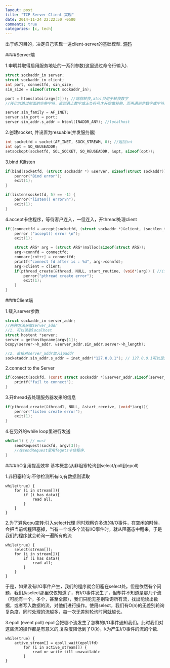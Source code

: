```yaml
---
layout: post
title: "TCP Server-Client 实现"
date: 2014-11-24 22:22:50 -0500
comments: true
categories: [c, tech]
---
```

出于练习目的，决定自己实现一遍client-server的基础模型.
[源码](https://github.com/Noeyfan/crack_code_interview/tree/master/socket)

####Server端

1.申明并取得启用服务地址的一系列参数(这里通过命令行输入).

```C
struct sockaddr_in server;
struct sockaddr_in client;
int port, connectfd, sin_size;
sin_size = sizeof(struct sockaddr_in);

port = htons(atoi(argv[2])); //端叙转换,atoi只用于转换数字
//转化时跳过前面的空格字符，直到遇上数字或正负符号才开始做转换，而再遇到非数字或字符串结束时('/0')才结束转换，并将结果返回。

server.sin_family = AF_INET;
server.sin_port = port;
server.sin_addr.s_addr = htonl(INADDR_ANY); //localhost
```

2.创建socket, 并设置为resuable(并发服务器)

```C
int socketfd = socket(AF_INET, SOCK_STREAM, 0); //返回int
int opt = SO_REUSEADDR;
setsockopt(socketfd, SOL_SOCKET, SO_REUSEADDR, &opt, sizeof(opt));
```

3.bind 和listen

```C
if(bind(socketfd, (struct sockaddr *) &server, sizeof(struct sockaddr)) == -1) {
	perror("Bind error");
	exit(1);
}

if(listen(socketfd, 5) == -1) {
	perror("listen() error\n");
	exit(1);
}
```

4.accept卡住程序，等待客户连入，一但连入，开thread处理client

```C
if((connectfd = accept(socketfd, (struct sockaddr *)&client, (socklen_t *)&sin_size)) == -1){ //connectfd is only for process request
	perror ("accept() error \n");
	exit(1);

	struct ARG* arg = (struct ARG*)malloc(sizeof(struct ARG));
	arg->connfd = connectfd;
	connarr[cnt++] = connectfd;
	printf("connect fd after is : %d", arg->connfd);
	arg->client = client;
	if(pthread_create(&thread, NULL, start_routine, (void*)arg)) { //if get strange thing, most likely is pass parameter
		perror("pthread create error");
		exit(1);
	}
}
```

####Client端

1.载入server参数

```C
struct sockaddr_in server_addr;
//两种方法获取server_addr
//1. 可以读取localhost
struct hostent *server;
server = gethostbyname(argv[1]);
bcopy(server->h_addr, &server_addr.sin_addr,server->h_length);

//2. 直接对server_addr放入ipaddr
socketaddr.sin_addr.s_addr = inet_addr("127.0.0.1"); // 127.0.0.1可以是任何string
```

2.connect to the Server

```C
if(connect(sockfd, (const struct sockaddr *)&server_addr,sizeof(server_addr)) < 0) {
	printf("fail to connect");
}
```

3.开thread去处理服务器发来的信息
```C
if(pthread_create(&thread1, NULL, &start_receive, (void*)arg)){
	perror("listen create error");
	exit(1);
}
```

4.在另外的while loop里进行发送
```C
while(1) { // must
	sendRequest(sockfd, argv[3]);
	//在sendRequest里用fegets卡住程序.
}
```

####I/O复用提高效率
基本概念(从非阻塞轮询到select/poll到epoll)

1.非阻塞轮询:不停检测所有io,有数据则读取
```
while(true) {
	for (i in stream[]){
		if (i has data){
			read all;
		}
	}
}
```

2.为了避免cpu空转:引入select代理
同时观察许多流的I/O事件，在空闲的时候，会把当前线程阻塞掉，当有一个或多个流有I/O事件时，就从阻塞态中醒来，于是我们的程序就会轮询一遍所有的流
```
while(true) {
	select(stream[]);
	for (i in stream[]){
		if (i has data){
			read all;
		}
	}
}
```
于是，如果没有I/O事件产生，我们的程序就会阻塞在select处。但是依然有个问题，我们从select那里仅仅知道了，有I/O事件发生了，但却并不知道是那几个流（可能有一个，多个，甚至全部），我们只能无差别轮询所有流，找出能读出数据，或者写入数据的流，对他们进行操作。使用select，我们有O(n)的无差别轮询复杂度，同时处理的流越多，每一次无差别轮询时间就越长。

3.epoll (event poll)
epoll会把哪个流发生了怎样的I/O事件通知我们。此时我们对这些流的操作都是有意义的,复杂度降低到了O(k)，k为产生I/O事件的流的个数.
```
while(true) {
	active_stream[] = epoll_wait(epollfd)
		for (i in active_stream[]) {
			read or write till unavailable
		}
}
```
